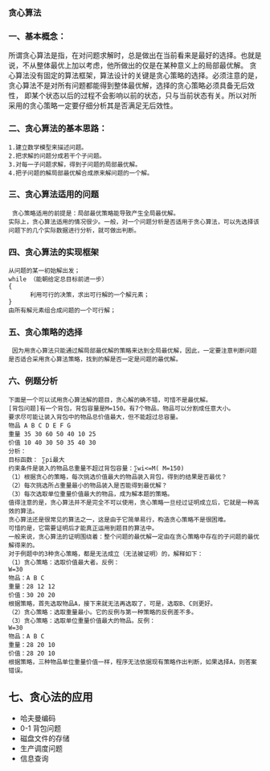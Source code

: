 ### 贪心算法

### 一、基本概念：

所谓贪心算法是指，在对问题求解时，总是做出在当前看来是最好的选择。也就是说，不从整体最优上加以考虑，他所做出的仅是在某种意义上的局部最优解。
贪心算法没有固定的算法框架，算法设计的关键是贪心策略的选择。必须注意的是，贪心算法不是对所有问题都能得到整体最优解，选择的贪心策略必须具备无后效性，
即某个状态以后的过程不会影响以前的状态，只与当前状态有关。所以对所采用的贪心策略一定要仔细分析其是否满足无后效性。

### 二、贪心算法的基本思路：

    1.建立数学模型来描述问题。
    2.把求解的问题分成若干个子问题。
    3.对每一子问题求解，得到子问题的局部最优解。
    4.把子问题的解局部最优解合成原来解问题的一个解。

### 三、贪心算法适用的问题

     贪心策略适用的前提是：局部最优策略能导致产生全局最优解。
    实际上，贪心算法适用的情况很少。一般，对一个问题分析是否适用于贪心算法，可以先选择该问题下的几个实际数据进行分析，就可做出判断。

### 四、贪心算法的实现框架

    从问题的某一初始解出发；
    while （能朝给定总目标前进一步）
    {
          利用可行的决策，求出可行解的一个解元素；
    }
    由所有解元素组合成问题的一个可行解；

### 五、贪心策略的选择

     因为用贪心算法只能通过解局部最优解的策略来达到全局最优解，因此，一定要注意判断问题是否适合采用贪心算法策略，找到的解是否一定是问题的最优解。

### 六、例题分析

    下面是一个可以试用贪心算法解的题目，贪心解的确不错，可惜不是最优解。
    [背包问题]有一个背包，背包容量是M=150。有7个物品，物品可以分割成任意大小。
    要求尽可能让装入背包中的物品总价值最大，但不能超过总容量。
    物品 A B C D E F G
    重量 35 30 60 50 40 10 25
    价值 10 40 30 50 35 40 30
    分析：
    目标函数： ∑pi最大
    约束条件是装入的物品总重量不超过背包容量：∑wi<=M( M=150)
    （1）根据贪心的策略，每次挑选价值最大的物品装入背包，得到的结果是否最优？
    （2）每次挑选所占重量最小的物品装入是否能得到最优解？
    （3）每次选取单位重量价值最大的物品，成为解本题的策略。
    值得注意的是，贪心算法并不是完全不可以使用，贪心策略一旦经过证明成立后，它就是一种高效的算法。
    贪心算法还是很常见的算法之一，这是由于它简单易行，构造贪心策略不是很困难。
    可惜的是，它需要证明后才能真正运用到题目的算法中。
    一般来说，贪心算法的证明围绕着：整个问题的最优解一定由在贪心策略中存在的子问题的最优解得来的。
    对于例题中的3种贪心策略，都是无法成立（无法被证明）的，解释如下：
    （1）贪心策略：选取价值最大者。反例：
    W=30
    物品：A B C
    重量：28 12 12
    价值：30 20 20
    根据策略，首先选取物品A，接下来就无法再选取了，可是，选取B、C则更好。
    （2）贪心策略：选取重量最小。它的反例与第一种策略的反例差不多。
    （3）贪心策略：选取单位重量价值最大的物品。反例：
    W=30
    物品：A B C
    重量：28 20 10
    价值：28 20 10
    根据策略，三种物品单位重量价值一样，程序无法依据现有策略作出判断，如果选择A，则答案错误。

## 七、贪心法的应用

- 哈夫曼编码
- 0-1 背包问题
- 磁盘文件的存储
- 生产调度问题
- 信息查询
